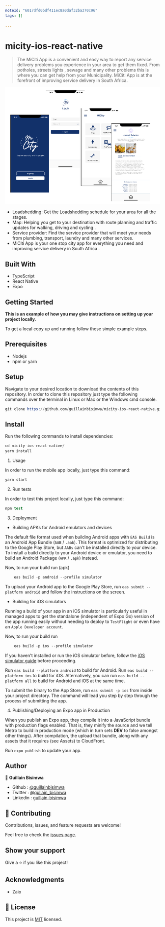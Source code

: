 ```yaml
---
noteId: "6017dfd0bdf411ec8a0daf32ba370c96"
tags: []

---
```




# micity-ios-react-native

> The MiCiti App is a convenient and easy way to report any service delivery problems you experience in your area to get them fixed. From potholes, streets lights , sewage and many other problems this is where you can get help from your Municipality. MiCiti App is at the forefront of improving service delivery in South Africa.


![screenshot](./app_screenshot.png)


- Loadshedding: Get the Loadshedding schedule for your area for all the stages.
- Map: Helping you get to your destination with route planning and traffic updates for walking, driving and cycling .
- Service provider: Find the service provider that will meet your needs from plumbing, transport, laundry and many other services.
- MiCiti App is your one stop city app for everything you need and improving service delivery in South Africa .

## Built With

- TypeScript
- React Native
- Expo

## Getting Started

**This is an example of how you may give instructions on setting up your project locally.**

To get a local copy up and running follow these simple example steps.

## Prerequisites

- Nodejs
- npm or yarn

## Setup

Navigate to your desired location to download the contents of this repository.
In order to clone this repository just type the following commands over the terminal in Linux or Mac or the Windows cmd console.

```s
git clone https://github.com/guillainbisimwa/micity-ios-react-native.git

```

## Install

Run the following commands to install dependencies:


```s
cd micity-ios-react-native/
yarn install

```

1. Usage

In order to run the mobile app locally, just type this command:

```s
yarn start

```

2. Run tests

In order to test this project locally, just type this command:

```s
npm test

```

3. Deployment

- Building APKs for Android emulators and devices

The default file format used when building Android apps with `EAS Build` is an Android App Bundle (`AAB` / `.aab`). This format is optimized for distributing to the Google Play Store, but `AABs` can't be installed directly to your device. To install a build directly to your Android device or emulator, you need to build an Android Package (`APK` / `.apk`) instead.

Now, to run your build run (apk)

```s
    eas build -p android --profile simulator
```

To upload your Android app to the Google Play Store, run `eas submit --platform android` and follow the instructions on the screen.

- Building for iOS simulators

Running a build of your app in an iOS simulator is particularly useful in managed apps to get the standalone (independent of Expo Go) version of the app running easily without needing to deploy to `TestFlight` or even have an `Apple Developer account`.

Now, to run your build run

```s
    eas build -p ios --profile simulator
```

If you haven't installed or run the iOS simulator before, follow the [iOS simulator guide](https://docs.expo.dev/workflow/ios-simulator/) before proceeding.

Run `eas build --platform android` to build for Android.
Run `eas build --platform ios` to build for iOS.
Alternatively, you can run `eas build --platform all` to build for Android and iOS at the same time.

To submit the binary to the App Store, run `eas submit -p ios` from inside your project directory. The command will lead you step by step through the process of submitting the app.

4. Publishing/Deploying an Expo app in Production

When you publish an Expo app, they compile it into a JavaScript bundle with production flags enabled. That is, they minify the source and we tell Metro to build in production mode (which in turn sets __DEV__ to false amongst other things). After compilation, the upload that bundle, along with any assets that it requires (see Assets) to CloudFront.

Run `expo publish` to update your app.

## Author

👤 **Guillain Bisimwa**

- Github : [@guillainbisimwa](https://github.com/guillainbisimwa)
- Twitter : [@gullain_bisimwa](https://twitter.com/gullain_bisimwa)
- Linkedin : [guillain-bisimwa](https://www.linkedin.com/in/guillain-bisimwa-8a8b7a7b/)

## 🤝 Contributing

Contributions, issues, and feature requests are welcome!

Feel free to check the [issues page](https://github.com/guillainbisimwa/MiCity/issues/).

## Show your support

Give a ⭐️ if you like this project!

## Acknowledgments

- Zaio

## 📝 License

This project is [MIT](./MIT.md) licensed.
